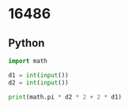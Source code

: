 # 16486

## Python

```python
import math

d1 = int(input())
d2 = int(input())

print(math.pi * d2 * 2 + 2 * d1)
```
